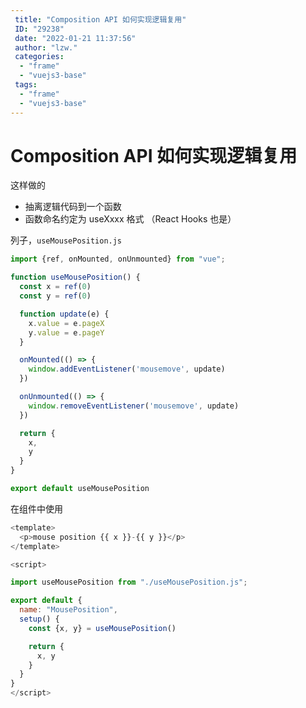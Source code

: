 ```yaml
---
 title: "Composition API 如何实现逻辑复用"
 ID: "29238"
 date: "2022-01-21 11:37:56"
 author: "lzw."
 categories: 
  - "frame"
  - "vuejs3-base"
 tags: 
  - "frame"
  - "vuejs3-base"
---
```


# Composition API 如何实现逻辑复用 

这样做的

- 抽离逻辑代码到一个函数
- 函数命名约定为 useXxxx 格式 （React Hooks 也是）

列子，`useMousePosition.js` 

```js
import {ref, onMounted, onUnmounted} from "vue";

function useMousePosition() {
  const x = ref(0)
  const y = ref(0)

  function update(e) {
    x.value = e.pageX
    y.value = e.pageY
  }

  onMounted(() => {
    window.addEventListener('mousemove', update)
  })

  onUnmounted(() => {
    window.removeEventListener('mousemove', update)
  })

  return {
    x,
    y
  }
}

export default useMousePosition
```

在组件中使用

```js
<template>
  <p>mouse position {{ x }}-{{ y }}</p>
</template>

<script>

import useMousePosition from "./useMousePosition.js";

export default {
  name: "MousePosition",
  setup() {
    const {x, y} = useMousePosition()

    return {
      x, y
    }
  }
}
</script>
```
